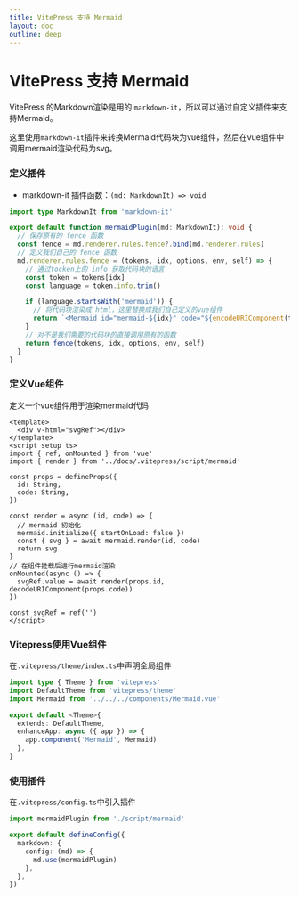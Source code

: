 ```yaml
---
title: VitePress 支持 Mermaid
layout: doc
outline: deep
---
```


# VitePress 支持 Mermaid

VitePress 的Markdown渲染是用的 `markdown-it`，所以可以通过自定义插件来支持Mermaid。

这里使用`markdown-it`插件来转换Mermaid代码块为vue组件，然后在vue组件中调用mermaid渲染代码为svg。

### 定义插件

- markdown-it 插件函数：`(md: MarkdownIt) => void`

```ts
import type MarkdownIt from 'markdown-it'

export default function mermaidPlugin(md: MarkdownIt): void {
  // 保存原有的 fence 函数
  const fence = md.renderer.rules.fence?.bind(md.renderer.rules)
  // 定义我们自己的 fence 函数
  md.renderer.rules.fence = (tokens, idx, options, env, self) => {
    // 通过tocken上的 info 获取代码块的语言
    const token = tokens[idx]
    const language = token.info.trim()

    if (language.startsWith('mermaid')) {
      // 将代码块渲染成 html，这里替换成我们自己定义的vue组件
      return `<Mermaid id="mermaid-${idx}" code="${encodeURIComponent(token.content)}"></Mermaid>`
    }
    // 对不是我们需要的代码块的直接调用原有的函数
    return fence(tokens, idx, options, env, self)
  }
}
```

### 定义Vue组件

定义一个vue组件用于渲染mermaid代码

```vue
<template>
  <div v-html="svgRef"></div>
</template>
<script setup ts>
import { ref, onMounted } from 'vue'
import { render } from '../docs/.vitepress/script/mermaid'

const props = defineProps({
  id: String,
  code: String,
})

const render = async (id, code) => {
  // mermaid 初始化
  mermaid.initialize({ startOnLoad: false })
  const { svg } = await mermaid.render(id, code)
  return svg
}
// 在组件挂载后进行mermaid渲染
onMounted(async () => {
  svgRef.value = await render(props.id, decodeURIComponent(props.code))
})

const svgRef = ref('')
</script>
```

### Vitepress使用Vue组件

在`.vitepress/theme/index.ts`中声明全局组件

```ts
import type { Theme } from 'vitepress'
import DefaultTheme from 'vitepress/theme'
import Mermaid from '../../../components/Mermaid.vue'

export default <Theme>{
  extends: DefaultTheme,
  enhanceApp: async ({ app }) => {
    app.component('Mermaid', Mermaid)
  },
}
```

### 使用插件

在`.vitepress/config.ts`中引入插件

```ts
import mermaidPlugin from './script/mermaid'

export default defineConfig({
  markdown: {
    config: (md) => {
      md.use(mermaidPlugin)
    },
  },
})
```
